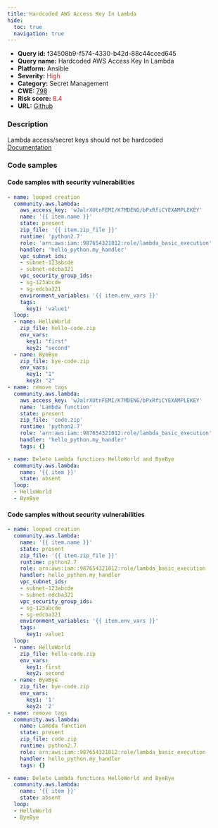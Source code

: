 ```yaml
---
title: Hardcoded AWS Access Key In Lambda
hide:
  toc: true
  navigation: true
---
```


<style>
  .highlight .hll {
    background-color: #ff171742;
  }
  .md-content {
    max-width: 1100px;
    margin: 0 auto;
  }
</style>

-   **Query id:** f34508b9-f574-4330-b42d-88c44cced645
-   **Query name:** Hardcoded AWS Access Key In Lambda
-   **Platform:** Ansible
-   **Severity:** <span style="color:#bb2124">High</span>
-   **Category:** Secret Management
-   **CWE:** <a href="https://cwe.mitre.org/data/definitions/798.html" onclick="newWindowOpenerSafe(event, 'https://cwe.mitre.org/data/definitions/798.html')">798</a>
-   **Risk score:** <span style="color:#bb2124">8.4</span>
-   **URL:** [Github](https://github.com/Checkmarx/kics/tree/master/assets/queries/ansible/aws/hardcoded_aws_access_key_in_lambda)

### Description
Lambda access/secret keys should not be hardcoded<br>
[Documentation](https://docs.ansible.com/ansible/latest/collections/community/aws/lambda_module.html)

### Code samples
#### Code samples with security vulnerabilities
```yaml title="Positive test num. 1 - yaml file" hl_lines="32 3"
- name: looped creation
  community.aws.lambda:
    aws_access_key: 'wJalrXUtnFEMI/K7MDENG/bPxRfiCYEXAMPLEKEY'
    name: '{{ item.name }}'
    state: present
    zip_file: '{{ item.zip_file }}'
    runtime: 'python2.7'
    role: 'arn:aws:iam::987654321012:role/lambda_basic_execution'
    handler: 'hello_python.my_handler'
    vpc_subnet_ids:
    - subnet-123abcde
    - subnet-edcba321
    vpc_security_group_ids:
    - sg-123abcde
    - sg-edcba321
    environment_variables: '{{ item.env_vars }}'
    tags:
      key1: 'value1'
  loop:
  - name: HelloWorld
    zip_file: hello-code.zip
    env_vars:
      key1: "first"
      key2: "second"
  - name: ByeBye
    zip_file: bye-code.zip
    env_vars:
      key1: "1"
      key2: "2"
- name: remove tags
  community.aws.lambda:
    aws_access_key: 'wJalrXUtnFEMI/K7MDENG/bPxRfiCYEXAMPLEKEY'
    name: 'Lambda function'
    state: present
    zip_file: 'code.zip'
    runtime: 'python2.7'
    role: 'arn:aws:iam::987654321012:role/lambda_basic_execution'
    handler: 'hello_python.my_handler'
    tags: {}

- name: Delete Lambda functions HelloWorld and ByeBye
  community.aws.lambda:
    name: '{{ item }}'
    state: absent
  loop:
  - HelloWorld
  - ByeBye

```


#### Code samples without security vulnerabilities
```yaml title="Negative test num. 1 - yaml file"
- name: looped creation
  community.aws.lambda:
    name: '{{ item.name }}'
    state: present
    zip_file: '{{ item.zip_file }}'
    runtime: python2.7
    role: arn:aws:iam::987654321012:role/lambda_basic_execution
    handler: hello_python.my_handler
    vpc_subnet_ids:
    - subnet-123abcde
    - subnet-edcba321
    vpc_security_group_ids:
    - sg-123abcde
    - sg-edcba321
    environment_variables: '{{ item.env_vars }}'
    tags:
      key1: value1
  loop:
  - name: HelloWorld
    zip_file: hello-code.zip
    env_vars:
      key1: first
      key2: second
  - name: ByeBye
    zip_file: bye-code.zip
    env_vars:
      key1: '1'
      key2: '2'
- name: remove tags
  community.aws.lambda:
    name: Lambda function
    state: present
    zip_file: code.zip
    runtime: python2.7
    role: arn:aws:iam::987654321012:role/lambda_basic_execution
    handler: hello_python.my_handler
    tags: {}

- name: Delete Lambda functions HelloWorld and ByeBye
  community.aws.lambda:
    name: '{{ item }}'
    state: absent
  loop:
  - HelloWorld
  - ByeBye

```

